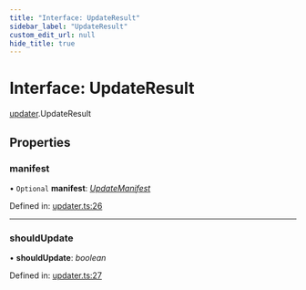 ```yaml
---
title: "Interface: UpdateResult"
sidebar_label: "UpdateResult"
custom_edit_url: null
hide_title: true
---
```


# Interface: UpdateResult

[updater](../modules/updater.md).UpdateResult

## Properties

### manifest

• `Optional` **manifest**: [*UpdateManifest*](updater.updatemanifest.md)

Defined in: [updater.ts:26](https://github.com/tauri-apps/tauri/blob/a68b4ee8/tooling/api/src/updater.ts#L26)

___

### shouldUpdate

• **shouldUpdate**: *boolean*

Defined in: [updater.ts:27](https://github.com/tauri-apps/tauri/blob/a68b4ee8/tooling/api/src/updater.ts#L27)
